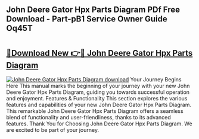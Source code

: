 ## John Deere Gator Hpx Parts Diagram PDf Free Download - Part-pB1 Service Owner Guide Oq45T

# <h2><a href="http://dfswt09.blite.top/?on=John+Deere+Gator+Hpx+Parts+Diagram">🔗Download New 👉🔴 John Deere Gator Hpx Parts Diagram</a></h2>

[![John Deere Gator Hpx Parts Diagram download](https://i.imgur.com/lujVjoI.png)](http://dfswt09.blite.top/?on=John+Deere+Gator+Hpx+Parts+Diagram)
Your Journey Begins Here This manual marks the beginning of your journey with your new John Deere Gator Hpx Parts Diagram, guiding you towards successful operation and enjoyment. Features & Functionality This section explores the various features and capabilities of your new John Deere Gator Hpx Parts Diagram. This remarkable John Deere Gator Hpx Parts Diagram offers a seamless blend of functionality and user-friendliness, thanks to its advanced features. Thank You for Choosing John Deere Gator Hpx Parts Diagram. We are excited to be part of your journey.
